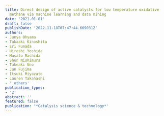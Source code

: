 ```yaml
---
title: Direct design of active catalysts for low temperature oxidative coupling of
  methane via machine learning and data mining
date: '2021-01-01'
draft: false
publishDate: '2022-11-18T07:47:44.669031Z'
authors:
- Junya Ohyama
- Takaaki Kinoshita
- Eri Funada
- Hiroshi Yoshida
- Masato Machida
- Shun Nishimura
- Takeaki Uno
- Jun Fujima
- Itsuki Miyazato
- Lauren Takahashi
- ' others'
publication_types:
- '2'
abstract: ''
featured: false
publication: '*Catalysis science & technology*'
---
```


